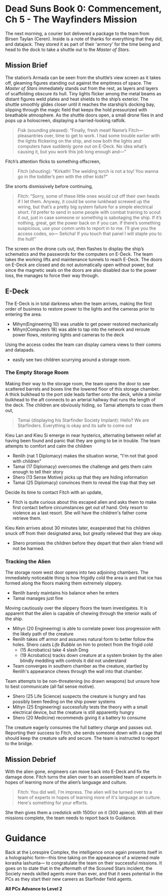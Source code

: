 # Dead Suns Book 0: Commencement, Ch 5 - The Wayfinders Mission

The next morning, a courier bot delivered a package to the team from Birsen Taylan (Ceren). Inside is a note of thanks for everything that they did, and datajack. They stored it as part of their 'armory' for the time being and head to the dock to take a shuttle out to the *Master of Stars*.

## Mission Brief
The station’s Armada can be seen from the shuttle’s view screen as it takes off, gleaming figures standing out against the emptiness of space. The *Master of Stars* immediately stands out from the rest, as layers and layers of scaffolding obscure its hull. Tiny lights flicker among the metal beams as distant figures weld plates and heat shields to the ship’s exterior. The shuttle smoothly glides closer until it reaches the starship’s docking bay, slipping through the magic field that keeps the hold pressurized with breathable atmosphere. As the shuttle doors open, a small drone flies in and pops up a holoscreen, displaying a harried-looking ratfolk.
> Fisk (sounding pleased): “Finally, fresh meat! Name’s Fitch—pleasantries over, time to get to work. I had some trouble earlier with the lights flickering on the ship, and now both the lights and computers have suddenly gone out on E-Deck. No idea what’s causing it, but you work this job long enough and—”

Fitch’s attention flicks to something offscreen,
> Fitch (shouting): “Kirkath! The welding torch is not a toy! You wanna go in the toddler’s pen with the other kids?”

She snorts dismissively before continuing,
> Fitch: “Sorry, some of these little ones would cut off their own heads if I let them. Anyway, it could be some lunkhead screwed up the wiring, but that’s a pretty big system failure for a simple electrical short. I’d prefer to send in some people with combat training to scout it out, just in case someone or something is sabotaging the ship. If it’s nothing, great, get the power back on if you can. If there’s something suspicious, use your comm units to report in to me. I’ll give you the access codes, so— Selicha! If you touch that panel I will staple you to the hull!”

The screen on the drone cuts out, then flashes to display the ship’s schematics and the passwords for the computers on E-Deck. The team takes the working lifts and maintenance tunnels to reach E-Deck. The doors on E-Deck are closed and do not automatically open without power, but since the magnetic seals on the doors are also disabled due to the power loss, the manages to force their way through.

## E-Deck
The E-Deck is in total darkness when the team arrives, making the first order of business to restore power to the lights and the cameras prior to entering the area.
- Mihyn(Engineering 10) was unable to get power restored mechanically
- Mihyn(Computers 18) was able to tap into the network and reroute power flows, restoring lights and cameras to the deck

Using the access codes the team can display camera views to their comms and datapads.
- easily see two children scurrying around a storage room.

### The Empty Storage Room

Making their way to the storage room, the team opens the door to see scattered barrels and boxes line the lowered floor of this storage chamber. A thick bulkhead to the port side leads farther onto the deck, while a similar bulkhead to the aft connects to an arterial hallway that runs the length of the deck. The children are obviously hiding, so Tamai attempts to coax them out,
> Tamai (displaying his Starfinder Society Implant): Hello? We are Starfinders. Everything is okay and its safe to come out

Kieu Lan and Kieu Si emerge in near hysterics, alternating between relief at having been found and panic that they are going to be in trouble. The team attempts to comfort and calm the children
- Renlih (nat 1 Diplomacy) makes the situation worse, "I'm not that good with children"
- Tamai (17 Diplomacy) overcomes the challenge and gets them calm enough to tell their story
- Shero (13 Sense Motive) picks up that they are hiding information
- Tamai (25 Diplomacy) convinces them to reveal the trap that they set

Decide its time to contact Fitch with an update,
- Fitch is quite curious about this escaped alien and asks them to make first contact before circumstances get out of hand. Only resort to violence as a last resort. She will have the children's father come retrieve them.

Kieu Kein arrives about 30 minutes later, exasperated that his children snuck off from their designated area, but greatly relieved that they are okay.
- Shero promises the children before they depart that their alien friend will not be harmed.

### Tracking the Alien
The storage room west door opens into two adjoining chambers. The immediately noticeable thing is how frigidly cold the area is and that ice has formed along the floors making them extremely slippery.
- Renlih barely maintains his balance when he enters
- Tamai manages just fine

Moving cautiously over the slippery floors the team investigates. It is apparent that the alien is capable of chewing through the interior walls of the ship.
- Mihyn (20 Engineering) is able to correlate power loss progression with the likely path of the creature
- Renlih takes off armor and assumes natural form to better follow the holes. Shero casts *Life Bubble* on him to protect from the frigid cold
  - (15 Acrobatics) take 4 slash Dmg
  - (19 Acrobatics) tracks down creature at a system broken by the alien blindly meddling with controls it did not understand
- Team converges in southern chamber as the creature, startled by Renlih's appearance chews through the wall into that chamber.

Team attempts to be non-threatening (no drawn weapons) but unsure how to best communicate (all fail sense motive).
- Shero (25 Life Science) suspects the creature is hungry and has possibly been feeding on the ship power systems
- Mihyn (25 Engineering) successfully tests the theory with a small electrical device, but the creature is still apparently hungry
- Shero (20 Medicine) recommends giving it a battery to consume

The creature eagerly consumes the full battery charge and passes out. Reporting their success to Fitch, she sends someone down with a cage that should keep the creature safe and secure. The team is instructed to report to the bridge.

## Mission Debrief
With the alien gone, engineers can move back into E-Deck and fix the damage done. Fitch turns the alien over to an assembled team of experts in hopes of learning more of the alien’s language and culture.
> Fitch: You did well, I'm impress. The alien will be turned over to a team of experts in hopes of learning more of it's language an culture. Here's something for your efforts.

She then gives them a credstick with 1500cr on it (300 apiece). With all their missions complete, the team needs to report back to Guidance.

# Guidance
Back at the Lorespire Complex, the intelligence once again presents itself in a holographic form—this time taking on the appearance of a wizened male korasha lashunta— to congratulate the team on their successful missions. It goes on to state that in the aftermath of the Scoured Stars incident, the Society needs skilled agents more than ever, and that it sees potential in the PCs as they start their new careers as Starfinder field agents.

**All PCs Advance to Level 2**
